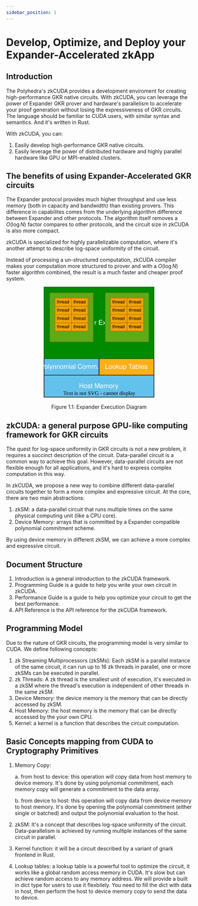 ```yaml
---
sidebar_position: 1
---
```


# Develop, Optimize, and Deploy your Expander-Accelerated zkApp

## Introduction

The Polyhedra's zkCUDA provides a development enviroment for creating high-performance GKR native circuits. With zkCUDA, you can leverage the power of Expander GKR prover and hardware's parallelism to accelerate your proof generation without losing the expressiveness of GKR circuits. The language should be familiar to CUDA users, with similar syntax and semantics. And it's written in Rust.

With zkCUDA, you can:

1. Easily develop high-performance GKR native circuits.
2. Easily leverage the power of distributed hardware and highly parallel hardware like GPU or MPI-enabled clusters.

## The benefits of using Expander-Accelerated GKR circuits

The Expander protocol provides much higher throughput and use less memory (both in capacity and bandwidth) than existing provers. This difference in capabilites comes from the underlying algorithm difference between Expander and other protocols. The algorithm itself removes a $O(\log{N})$ factor compares to other protocols, and the circuit size in zkCUDA is also more compact.

zkCUDA is specialized for highly parallelizable computation, where it's another attempt to describe log-space uniformity of the circuit.

Instead of processing a un-structured computation, zkCUDA compiler makes your computation more structured to prover and with a $O(\log{N})$ faster algorithm combined, the result is a much faster and cheaper proof system.

<div align="center">
  <img src="https://github.com/PolyhedraZK/ExpanderDocs/blob/main/docs/cuda/fig1.1.svg" alt="Figure 1.1" height="300" />
  <p>Figure 1.1: Expander Execution Diagram</p>
</div>

## zkCUDA: a general purpose GPU-like computing framework for GKR circuits

The quest for log-space uniformity in GKR circuits is not a new problem, it requires a succinct description of the circuit. Data-parallel circuit is a common way to achieve this goal. However, data-parallel circuits are not flexible enough for all applications, and it's hard to express complex computation in this way.

In zkCUDA, we propose a new way to combine different data-parallel circuits together to form a more complex and expressive circuit. At the core, there are two main abstractions:

1. zkSM: a data-parallel circuit that runs multiple times on the same physical computing unit (like a CPU core).
2. Device Memory: arrays that is committed by a Expander compatible polynomial commitment scheme.

By using device memory in different zkSM, we can achieve a more complex and expressive circuit.

## Document Structure

1. Introduction is a general introduction to the zkCUDA framework.
2. Programming Guide is a guide to help you write your own circuit in zkCUDA.
3. Performance Guide is a guide to help you optimize your circuit to get the best performance.
4. API Reference is the API reference for the zkCUDA framework.

## Programming Model

Due to the nature of GKR circuits, the programming model is very similar to CUDA. We define following concepts:

1. zk Streaming Multiprocessors (zkSMs): Each zkSM is a parallel instance of the same circuit, it can run up to 16 zk threads in parallel, one or more zkSMs can be executed in parallel.
2. zk Threads: A zk thread is the smallest unit of execution, it's executed in a zkSM where the thread's execution is independent of other threads in the same zkSM.
3. Device Memory: the device memory is the memory that can be directly accessed by zkSM.
4. Host Memory: the host memory is the memory that can be directly accessed by the your own CPU.
5. Kernel: a kernel is a function that describes the circuit computation.

## Basic Concepts mapping from CUDA to Cryptography Primitives

1. Memory Copy:

    a. from host to device: this operation will copy data from host memory to device memory. It's done by using polynomial commitment, each memory copy will generate a commitment to the data array.

    b. from device to host: this operation will copy data from device memory to host memory. It's done by opening the polynomial commitment (either single or batched) and output the polynomial evaluation to the host.

2. zkSM: It's a concept that describes log-space uniformity of the circuit. Data-parallelism is achieved by running multiple instances of the same circuit in parallel.

3. Kernel function: it will be a circuit described by a variant of gnark frontend in Rust.

4. Lookup tables: a lookup table is a powerful tool to optimize the circuit, it works like a global random access memory in CUDA. It's slow but can achieve random access to any memory address. We will provide a built in dict type for users to use it flexbilely. You need to fill the dict with data in host, then perform the host to device memory copy to send the data to device.